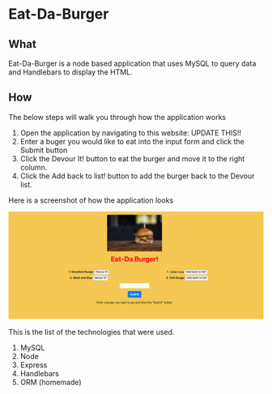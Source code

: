 # Eat-Da-Burger
## What
Eat-Da-Burger is a node based application that uses MySQL to query data and Handlebars to display the HTML. 

## How
The below steps will walk you through how the application works

1. Open the application by navigating to this website: UPDATE THIS!!
2. Enter a buger you would like to eat into the input form and click the Submit button
3. Click the Devour It! button to eat the burger and move it to the right column.
4. Click the Add back to list! button to add the burger back to the Devour list.

Here is a screenshot of how the application looks

![First Screenshot](/public/assets/img/applicationscreenshot.png?raw=true "First Screenshot")

This is the list of the technologies that were used.
1. MySQL
2. Node
3. Express
4. Handlebars
5. ORM (homemade)